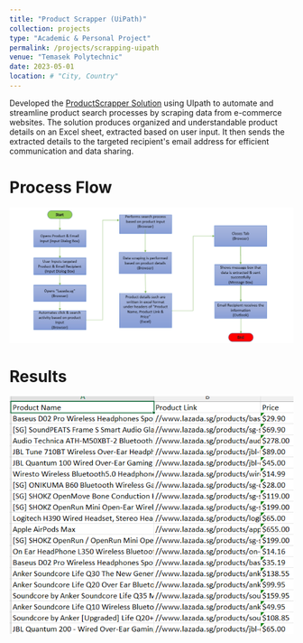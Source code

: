 ```yaml
---
title: "Product Scrapper (UiPath)"
collection: projects
type: "Academic & Personal Project"
permalink: /projects/scrapping-uipath
venue: "Temasek Polytechnic"
date: 2023-05-01
location: # "City, Country"
---
```


Developed the [ProductScrapper Solution](https://github.com/juliuschanjq/RPA-Projects?tab=readme-ov-file) using UIpath to automate and streamline product search processes by scraping data from e-commerce websites. The solution produces organized and understandable product details on an Excel sheet, extracted based on user input. It then sends the extracted details to the targeted recipient's email address for efficient communication and data sharing.

Process Flow
======
![](/images/processflow.png)

Results
======
![](/images/scrapresults.png)
